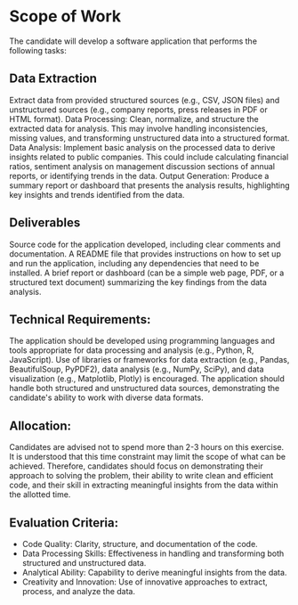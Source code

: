 # Scope of Work

The candidate will develop a software application that performs the following tasks:

## Data Extraction
Extract data from provided structured sources (e.g., CSV, JSON files) and unstructured sources (e.g., company reports, press releases in PDF or HTML format).
Data Processing: Clean, normalize, and structure the extracted data for analysis. This may involve handling inconsistencies, missing values, and transforming unstructured data into a structured format.
Data Analysis: Implement basic analysis on the processed data to derive insights related to public companies. This could include calculating financial ratios, sentiment analysis on management discussion sections of annual reports, or identifying trends in the data.
Output Generation: Produce a summary report or dashboard that presents the analysis results, highlighting key insights and trends identified from the data.

## Deliverables

Source code for the application developed, including clear comments and documentation.
A README file that provides instructions on how to set up and run the application, including any dependencies that need to be installed.
A brief report or dashboard (can be a simple web page, PDF, or a structured text document) summarizing the key findings from the data analysis.

## Technical Requirements:

The application should be developed using programming languages and tools appropriate for data processing and analysis (e.g., Python, R, JavaScript).
Use of libraries or frameworks for data extraction (e.g., Pandas, BeautifulSoup, PyPDF2), data analysis (e.g., NumPy, SciPy), and data visualization (e.g., Matplotlib, Plotly) is encouraged.
The application should handle both structured and unstructured data sources, demonstrating the candidate's ability to work with diverse data formats.

## Allocation:

Candidates are advised not to spend more than 2-3 hours on this exercise. It is understood that this time constraint may limit the scope of what can be achieved. Therefore, candidates should focus on demonstrating their approach to solving the problem, their ability to write clean and efficient code, and their skill in extracting meaningful insights from the data within the allotted time.

## Evaluation Criteria:

- Code Quality: Clarity, structure, and documentation of the code.
- Data Processing Skills: Effectiveness in handling and transforming both structured and unstructured data.
- Analytical Ability: Capability to derive meaningful insights from the data.
- Creativity and Innovation: Use of innovative approaches to extract, process, and analyze the data.